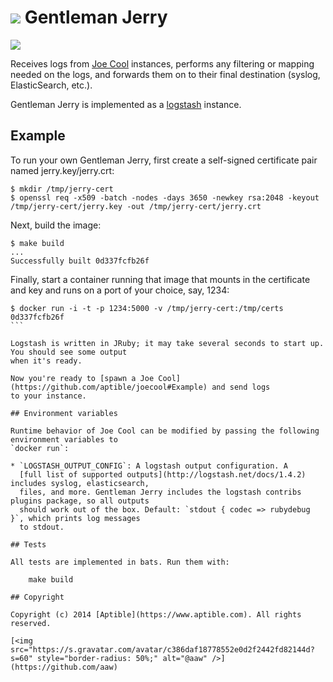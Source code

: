 # ![](https://raw.github.com/aptible/straptible/master/lib/straptible/rails/templates/public.api/icon-60px.png) Gentleman Jerry

![](https://quay.io/repository/aptible/gentlemanjerry/status?token=10d8074c-a102-46de-a3d1-869397b251ae)

Receives logs from [Joe Cool](https://github.com/aptible/joecool) instances, performs any filtering 
or mapping needed on the logs, and forwards them on to their final destination (syslog, 
ElasticSearch, etc.).

Gentleman Jerry is implemented as a [logstash](http://logstash.net) instance.

## Example

To run your own Gentleman Jerry, first create a self-signed certificate pair named 
jerry.key/jerry.crt:

```
$ mkdir /tmp/jerry-cert
$ openssl req -x509 -batch -nodes -days 3650 -newkey rsa:2048 -keyout /tmp/jerry-cert/jerry.key -out /tmp/jerry-cert/jerry.crt
```

Next, build the image:
```
$ make build
...
Successfully built 0d337fcfb26f
```

Finally, start a container running that image that mounts in the certificate and key and runs on a 
port of your choice, say, 1234:

````
$ docker run -i -t -p 1234:5000 -v /tmp/jerry-cert:/tmp/certs 0d337fcfb26f
```

Logstash is written in JRuby; it may take several seconds to start up. You should see some output 
when it's ready.

Now you're ready to [spawn a Joe Cool](https://github.com/aptible/joecool#Example) and send logs 
to your instance.

## Environment variables

Runtime behavior of Joe Cool can be modified by passing the following environment variables to 
`docker run`:

* `LOGSTASH_OUTPUT_CONFIG`: A logstash output configuration. A 
  [full list of supported outputs](http://logstash.net/docs/1.4.2) includes syslog, elasticsearch, 
  files, and more. Gentleman Jerry includes the logstash contribs plugins package, so all outputs 
  should work out of the box. Default: `stdout { codec => rubydebug }`, which prints log messages 
  to stdout.

## Tests

All tests are implemented in bats. Run them with:

    make build

## Copyright

Copyright (c) 2014 [Aptible](https://www.aptible.com). All rights reserved.

[<img src="https://s.gravatar.com/avatar/c386daf18778552e0d2f2442fd82144d?s=60" style="border-radius: 50%;" alt="@aaw" />](https://github.com/aaw)
